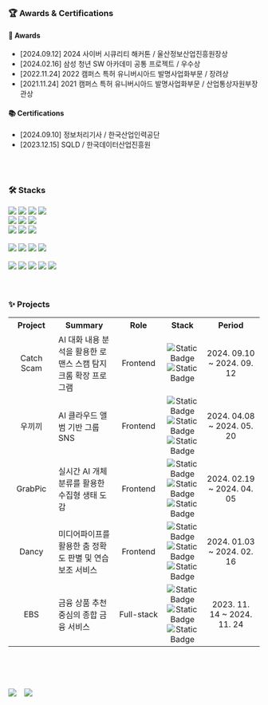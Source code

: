 <h3>🏆 Awards & Certifications</h3>
<h4>🏅 Awards</h4>
<ul>
  <li>[2024.09.12] 2024 사이버 시큐리티 해커톤 / 울산정보산업진흥원장상</li>
  <li>[2024.02.16] 삼성 청년 SW 아카데미 공통 프로젝트 / 우수상</li>
  <li>[2022.11.24] 2022 캠퍼스 특허 유니버시아드 발명사업화부문 / 장려상</li>
  <li>[2021.11.24] 2021 캠퍼스 특허 유니버시아드 발명사업화부문 / 산업통상자원부장관상</li>
</ul>
<h4>📚 Certifications</h4>
<ul>
  <li>[2024.09.10] 정보처리기사 / 한국산업인력공단</li>
  <li>[2023.12.15] SQLD / 한국데이터산업진흥원</li>
</ul>

<br>
<br>

<h3>🛠️ Stacks</h3>
<div>
  <img src="https://img.shields.io/badge/javascript-F7DF1E?style=for-the-badge&logo=javascript&logoColor=black">
  <img src="https://img.shields.io/badge/typescript-3178C6?style=for-the-badge&logo=typescript&logoColor=black">
  <img src="https://img.shields.io/badge/html5-E34F26?style=for-the-badge&logo=html5&logoColor=white">
  <img src="https://img.shields.io/badge/css3-1572B6?style=for-the-badge&logo=css3&logoColor=white">
</div>
<div>
  <img src="https://img.shields.io/badge/react-61DAFB?style=for-the-badge&logo=react&logoColor=black">
  <img src="https://img.shields.io/badge/vue.js-4FC08D?style=for-the-badge&logo=vuedotjs&logoColor=white">
  <img src="https://img.shields.io/badge/node.js-339933?style=for-the-badge&logo=nodedotjs&logoColor=white">
</div>
<div>
  <img src="https://img.shields.io/badge/styled_components-DB7093?style=for-the-badge&logo=styledcomponents&logoColor=white">
  <img src="https://img.shields.io/badge/tailwind css-06B6D4?style=for-the-badge&logo=tailwindcss&logoColor=white">
  <img src="https://img.shields.io/badge/bootstrap-7952B3?style=for-the-badge&logo=bootstrap&logoColor=white">
</div>

<br>

<div>
  <img src="https://img.shields.io/badge/PYTHON-3776AB?style=for-the-badge&logo=Python&logoColor=white">
  <img src="https://img.shields.io/badge/mysql-4479A1?style=for-the-badge&logo=mysql&logoColor=white">
  <img src="https://img.shields.io/badge/sqlite-003B57?style=for-the-badge&logo=sqlite&logoColor=white">
  <img src="https://img.shields.io/badge/django-092E20?style=for-the-badge&logo=django&logoColor=white">
</div>

<br>
<div>
  <img src="https://img.shields.io/badge/Github-181717?style=for-the-badge&logo=Github&logoColor=white">
  <img src="https://img.shields.io/badge/Gitlab-FC6D26?style=for-the-badge&logo=Gitlab&logoColor=white">
  <img src="https://img.shields.io/badge/jira-0052CC?style=for-the-badge&logo=jira&logoColor=white">
  <img src="https://img.shields.io/badge/figma-F24E1E?style=for-the-badge&logo=figma&logoColor=white">
  <img src="https://img.shields.io/badge/notion-000000?style=for-the-badge&logo=notion&logoColor=white">
</div>

<br>
<br>

<h3>✨ Projects</h3>
<table>
  <tr>
    <th style="width: 120px; height: 30px; text-align: center;">Project</th>
    <th style="width: 180px; height: 30px; text-align: center;">Summary</th>
    <th style="width: 120px; height: 30px; text-align: center;">Role</th>
    <th style="width: 100px; height: 30px; text-align: center;">Stack</th>
    <th style="width: 230px; height: 30px; text-align: center;">Period</th>
  </tr>
  <tr>
    <td style="width: 120px; height: 70px; text-align: center;">Catch Scam</td>
    <td style="width: 180px; height: 70px;">AI 대화 내용 분석을 활용한 로맨스 스캠 탐지 크롬 확장 프로그램</td>
    <td style="width: 120px; height: 70px; text-align: center;">Frontend</td>
    <td style="width: 100px; height: 70px; text-align: center;">
      <img alt="Static Badge" src="https://img.shields.io/badge/JavaScript-%23F7DF1E?color=%23F7DF1E"><br>
      <img alt="Static Badge" src="https://img.shields.io/badge/React-%2361DAFB">
    </td>
    <td style="width: 150px; height: 70px; text-align: center;">2024. 09.10 ~ 2024. 09. 12</td>
  </tr>
  <tr>
    <td style="width: 120px; height: 70px; text-align: center;">
      <a ref='https://github.com/Ukkikki/Ukkikki'>우끼끼</a>
    </td>
    <td style="width: 180px; height: 70px;">AI 클라우드 앨범 기반 그룹 SNS</td>
    <td style="width: 120px; height: 70px; text-align: center;">Frontend</td>
    <td style="width: 100px; height: 70px; text-align: center;">
      <img alt="Static Badge" src="https://img.shields.io/badge/TypeScript-%233178C6"><br>
      <img alt="Static Badge" src="https://img.shields.io/badge/React-%2361DAFB"><br>
      <img alt="Static Badge" src="https://img.shields.io/badge/Zustand-%232A3FFB">
    </td>
    <td style="width: 150px; height: 70px; text-align: center;">2024. 04.08 ~ 2024. 05. 20</td>
  </tr>
  <tr>
    <td style="width: 120px; height: 70px; text-align: center;">
      <a ref='https://github.com/SSAFY-2ndPJT-GrabPic/GrabPic'>GrabPic</a>
    </td>
    <td style="width: 180px; height: 70px;">실시간 AI 개체 분류를 활용한 수집형 생태 도감</td>
    <td style="width: 120px; height: 70px; text-align: center;">Frontend</td>
    <td style="width: 100px; height: 70px; text-align: center;">
      <img alt="Static Badge" src="https://img.shields.io/badge/TypeScript-%233178C6"><br>
      <img alt="Static Badge" src="https://img.shields.io/badge/React-%2361DAFB"><br>
      <img alt="Static Badge" src="https://img.shields.io/badge/Recoil-%233578E5">
    </td>
    <td style="width: 150px; height: 70px; text-align: center;">2024. 02.19 ~ 2024. 04. 05</td>
  </tr>
  <tr>
    <td style="width: 120px; height: 70px; text-align: center;">
      <a ref='https://github.com/SSAFY-10th-First-D210/Dancy'>Dancy</a>
    </td>
    <td style="width: 180px; height: 70px;">미디어파이프를 활용한 춤 정확도 판별 및 연습 보조 서비스</td>
    <td style="width: 120px; height: 70px; text-align: center;">Frontend</td>
    <td style="width: 100px; height: 70px; text-align: center;"><img alt="Static Badge" src="https://img.shields.io/badge/JavaScript-%23F7DF1E?color=%23F7DF1E"><br>
    <img alt="Static Badge" src="https://img.shields.io/badge/React-%2361DAFB"><br>
    <img alt="Static Badge" src="https://img.shields.io/badge/Recoil-%233578E5">
    </td>
    <td style="width: 150px; height: 70px; text-align: center;">2024. 01.03 ~ 2024. 02. 16</td>
  </tr>
  <tr>
    <td style="width: 120px; height: 70px; text-align: center;">
      <a ref='https://github.com/sunoftwilight/-FinancePJT-EBS'>EBS</a>
    </td>
    <td style="width: 180px; height: 70px;">금융 상품 추천 중심의 종합 금융 서비스</td>
    <td style="width: 120px; height: 70px; text-align: center;">Full-stack</td>
    <td style="width: 100px; height: 70px; text-align: center;">
      <img alt="Static Badge" src="https://img.shields.io/badge/Django-%23092E20"><br>
      <img alt="Static Badge" src="https://img.shields.io/badge/Vue-%234FC08D"><br>
      <img alt="Static Badge" src="https://img.shields.io/badge/Pinia-%23FFFF66">
    </td>
    <td style="width: 150px; height: 70px; text-align: center;">2023. 11. 14 ~ 2024. 11.  24</td>
  </tr>
</table>

<br>
<br>
<br>
<br>

<div style="display: flex; align-items: center; gap: 1rem;">
  <img src="https://github-readme-stats.vercel.app/api?username=sunoftwilight&show_icons=true&theme=buefy" />
  <img src="https://github-readme-stats.vercel.app/api/top-langs/?username=sunoftwilight&layout=compact&theme=buefy" />
</div>



<!--
**sunoftwilight/sunoftwilight** is a ✨ _special_ ✨ repository because its `README.md` (this file) appears on your GitHub profile.

Here are some ideas to get you started:

- 🔭 I’m currently working on ...
- 🌱 I’m currently learning ...
- 👯 I’m looking to collaborate on ...
- 🤔 I’m looking for help with ...
- 💬 Ask me about ...
- 📫 How to reach me: ...
- 😄 Pronouns: ...
- ⚡ Fun fact: ...
-->
